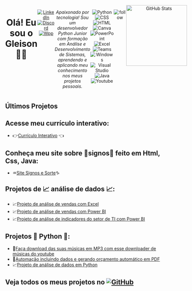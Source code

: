 <div align ="center" style="display: flex;">
<h1> Olá! Eu sou o Gleison 👋🏼</h1>

[![LinkedIn](https://img.shields.io/badge/LinkedIn-0077B5?style=for-the-badge&logo=linkedin&logoColor=white)](https://www.linkedin.com/in/gleisonamorim/)
[![Discord](https://img.shields.io/badge/Discord-7289DA?style=for-the-badge&logo=discord&logoColor=white)](https://discord.gg/h5Nzfp4Z)
[![Wpp](https://img.shields.io/badge/WhatsApp-25D366?style=for-the-badge&logo=whatsapp&logoColor=white)](https://api.whatsapp.com/send/?phone=55016991659459&text&type=phone_number&app_absent=0)

*Apaixonado por tecnologia! Sou um desenvolvedor Python Junior com formação em Análise e Desenvolvimento de Sistemas, aprendendo e aplicando meu conhecimento nos meus projetos pessoais.*
  
<br>
  
![Python](https://img.shields.io/badge/Python-14354C?style=for-the-badge&logo=python&logoColor=white)
![CSS](https://img.shields.io/badge/CSS-239120?style=for-the-badge&logo=css3&logoColor=white)
![HTML](https://img.shields.io/badge/HTML-239120?style=for-the-badge&logo=html5&logoColor=white)
![Canva](https://img.shields.io/badge/Canva-%2300C4CC.svg?style=for-the-badge&logo=Canva&logoColor=white)
![PowerPoint](https://img.shields.io/badge/Microsoft_PowerPoint-B7472A?style=for-the-badge&logo=microsoft-powerpoint&logoColor=white)
![Excel](https://img.shields.io/badge/Microsoft_Excel-217346?style=for-the-badge&logo=microsoft-excel&logoColor=white)
![Teams](https://img.shields.io/badge/Microsoft_Teams-6264A7?style=for-the-badge&logo=microsoft-teams&logoColor=white)
![Windows](https://img.shields.io/badge/Windows-0078D6?style=for-the-badge&logo=windows&logoColor=white)
![Visual Studio](https://img.shields.io/badge/Visual_Studio-5C2D91?style=for-the-badge&logo=visual%20studio&logoColor=white)
![Java](https://img.shields.io/badge/Java-ED8B00?style=for-the-badge&logo=openjdk&logoColor=white)
![Youtube](https://img.shields.io/badge/YouTube-FF0000?style=for-the-badge&logo=youtube&logoColor=white)

![follow](https://img.shields.io/github/followers/gleisonamorim.svg?style=social&label=Follow&maxAge=2592000)

  <img height="195em" src="https://github-readme-stats.vercel.app/api?username=gleisonamorim&show_icons=true&theme=radical" alt="GitHub Stats">

</div>

## Últimos Projetos

## **Acesse meu currículo interativo:**
- :point_right:[Currículo Interativo](https://curriculo-interativo.vercel.app) :point_left:

## **Conheça meu site sobre 🌟signos🌟 feito em Html, Css, Java:**
- :aquarius:[Site Signos e Sorte](https://site-signos.vercel.app/):capricorn:

## **Projetos de 📈 análise de dados 📈:**
- 📈[Projeto de análise de vendas com Excel](https://github.com/GleisonAmorim/Projetos-Excel)
- 📈[Projeto de análise de vendas com Power BI](https://github.com/GleisonAmorim/Dash-vendas-PowerBI)
- 📈[Projeto de análise de indicadores do setor de TI com Power BI](https://github.com/GleisonAmorim/Dashboard-AcompanhamentoTI-PowerBi)

## **Projetos 🐍 Python 🐍:**
- :musical_note:[Faça download das suas músicas em MP3 com esse downloader de músicas do youtube](https://github.com/GleisonAmorim/Youtube_To_MP3)
- :robot:[Automação incluindo dados e gerando orçamento automático em PDF](https://github.com/GleisonAmorim/Orcamento_Automatico_Python)
- 📈[Projeto de análise de dados em Python](https://github.com/GleisonAmorim/Analise_dados_Python)

## **Veja todos os meus projetos no [![GitHub](https://img.shields.io/badge/GitHub-100000?style=for-the-badge&logo=github&logoColor=white)](https://github.com/GleisonAmorim?tab=repositories)**
